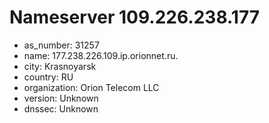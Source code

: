 # Nameserver 109.226.238.177

* as_number: 31257
* name: 177.238.226.109.ip.orionnet.ru.
* city: Krasnoyarsk
* country: RU
* organization: Orion Telecom LLC
* version: Unknown
* dnssec: Unknown
